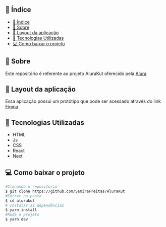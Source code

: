 
## 📜 Índice
- [📜 Índice](#-índice)
- [📝 Sobre](#-sobre)
- [👀 Layout da aplicação](#-layout-da-aplicação)
- [👾 Tecnologias Utilizadas](#-tecnologias-utilizadas)
- [💻 Como baixar o projeto](#-como-baixar-o-projeto)


## 📝 Sobre 
Este repositório é referente ao projeto AluraKut oferecido pela [Alura](https://www.alura.com.br/) 

## 👀 Layout da aplicação

Essa aplicação possui um protótipo que pode ser acessado através do link  [Figma](https://www.figma.com/file/xHF0n0qxiE2rqjqAILiBUB/Alurakut?node-id=58%3A0)


## 👾 Tecnologias Utilizadas 
- HTML  
- Js
- CSS
- React
- Next


## 💻 Como baixar o projeto 

```bash
#Clonando o repositorio 
$ git clone https://github.com/SamiraFreitas/AluraKut
#Entrar na pasta
$ cd alurakut
# Instalar as dependências
$ yarn install
#Rode o projeto 
$ yarn dev
```
